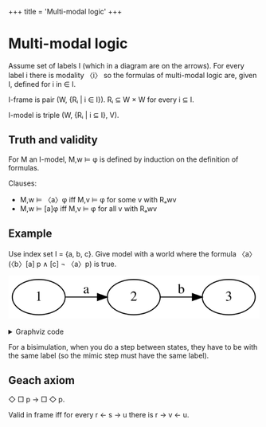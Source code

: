 +++
title = 'Multi-modal logic'
+++
# Multi-modal logic
Assume set of labels I (which in a diagram are on the arrows).
For every label i there is modality 〈i〉 so the formulas of multi-modal logic are, given I, defined for i in ∈ I.

I-frame is pair (W, {Rᵢ | i ∈ I}).
Rᵢ ⊆ W × W for every i ⊆ I.

I-model is triple (W, {Rᵢ | i ⊆ I}, V).

## Truth and validity
For M an I-model, M,w ⊨ φ is defined by induction on the definition of formulas.

Clauses:
- M,w ⊨ 〈a〉φ iff M,v ⊨ φ for some v with Rₐwv
- M,w ⊨ [a]φ iff M,v ⊨ φ for all v with Rₐwv

## Example
Use index set I = {a, b, c}.
Give model with a world where the formula 〈a〉(〈b〉[a] p ∧ [c] ¬ 〈a〉p) is true.

![Example multimodal logic formula](example-multimodal-logic-formula.dot.svg)

<details>
<summary>Graphviz code</summary>

<!-- :Tangle(dot) example-multimodal-logic-formula.dot -->
```dot
digraph g {
rankdir=LR
1 -> 2 [label="a"]
2 -> 3 [label="b"]
}
```

</details>


For a bisimulation, when you do a step between states, they have to be with the same label (so the mimic step must have the same label).

## Geach axiom
◇ □ p → □ ◇ p.

Valid in frame iff for every r ← s → u there is r → v ← u.
